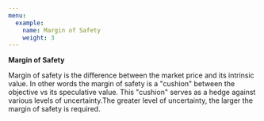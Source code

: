 ```yaml
---
menu:
  example:
    name: Margin of Safety
    weight: 3
---
```


**Margin of Safety**

Margin of safety is the difference between the market price and its intrinsic value. In other words the margin of safety is a "cushion" between the objective vs its speculative value. This "cushion" serves as a hedge against various levels of uncertainty.The greater level of uncertainty, the larger the margin of safety is required. 
